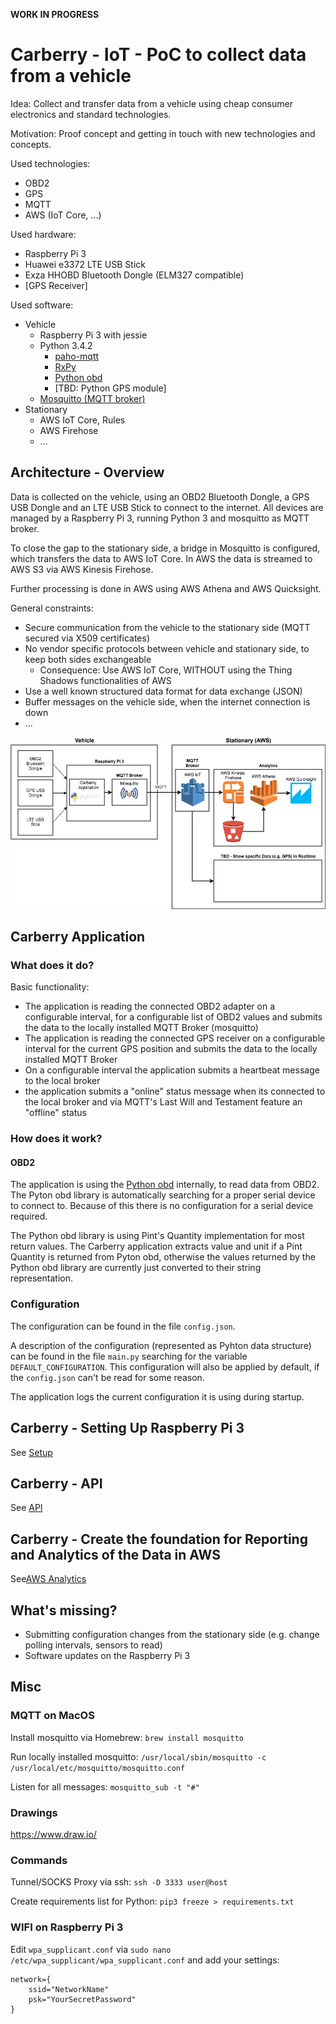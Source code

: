 **WORK IN PROGRESS**

# Carberry - IoT - PoC to collect data from a vehicle

Idea: Collect and transfer data from a vehicle using cheap consumer electronics and standard technologies.

Motivation: Proof concept and getting in touch with new technologies and concepts.

Used technologies:
* OBD2
* GPS
* MQTT
* AWS (IoT Core, ...)

Used hardware:
* Raspberry Pi 3
* Huawei e3372 LTE USB Stick
* Exza HHOBD Bluetooth Dongle (ELM327 compatible)
* [GPS Receiver]

Used software: 
* Vehicle
    * Raspberry Pi 3 with jessie
    * Python 3.4.2
        * [paho-mqtt](https://pypi.python.org/pypi/paho-mqtt/1.3.1)
        * [RxPy](https://github.com/ReactiveX/RxPY)
        * [Python obd](http://python-obd.readthedocs.io/en/latest/)
        * [TBD: Python GPS module]
    * [Mosquitto (MQTT broker)](https://mosquitto.org/)
* Stationary
    * AWS IoT Core, Rules
    * AWS Firehose
    * ...

## Architecture - Overview

Data is collected on the vehicle, using an OBD2 Bluetooth Dongle, a GPS USB Dongle and an LTE USB Stick to connect to the internet. All devices are managed by a Raspberry Pi 3, running Python 3 and mosquitto as MQTT broker.

To close the gap to the stationary side, a bridge in Mosquitto is configured, which transfers the data to AWS IoT Core. In AWS the data is streamed to AWS S3 via AWS Kinesis Firehose.

Further processing is done in AWS using AWS Athena and AWS Quicksight. 

General constraints:
* Secure communication from the vehicle to the stationary side (MQTT secured via X509 certificates)
* No vendor specific protocols between vehicle and stationary side, to keep both sides exchangeable
    * Consequence: Use AWS IoT Core, WITHOUT using the Thing Shadows functionalities of AWS
* Use a well known structured data format for data exchange (JSON)
* Buffer messages on the vehicle side, when the internet connection is down
* ...

![Overview](diagrams/overview.png "Overview")

## Carberry Application

### What does it do?

Basic functionality:
* The application is reading the connected OBD2 adapter on a configurable interval, for a configurable list of OBD2 values and submits the data to the locally installed MQTT Broker (mosquitto)
* The application is reading the connected GPS receiver on a configurable interval for the current GPS position and submits the data to the locally installed MQTT Broker
* On a configurable interval the application submits a heartbeat message to the local broker
* the application submits a "online" status message when its connected to the local broker and via MQTT's Last Will and Testament feature an "offline" status 

### How does it work?

#### OBD2 
The application is using the [Python obd](http://python-obd.readthedocs.io/en/latest/) internally, to read data from OBD2. The Pyton obd library is automatically searching for a proper serial device to connect to. Because of this there is no configuration for a serial device required.

The Python obd library is using Pint's Quantity implementation for most return values. The Carberry application extracts value and unit if a Pint Quantity is returned from Pyton obd, otherwise the values returned by the Python obd library are currently just converted to their string representation. 

### Configuration

The configuration can be found in the file `config.json`. 

A description of the configuration (represented as Pyhton data structure) can be found in the file `main.py` searching for the variable `DEFAULT_CONFIGURATION`. This configuration will also be applied by default, if the `config.json` can't be read for some reason.

The application logs the current configuration it is using during startup.

## Carberry - Setting Up Raspberry Pi 3

See [Setup](SETUP.md)

## Carberry - API

See [API](API.md)

## Carberry - Create the foundation for Reporting and Analytics of the Data in AWS

See[AWS Analytics](AWSAnalytics.md)

## What's missing?

* Submitting configuration changes from the stationary side (e.g. change polling intervals, sensors to read)
* Software updates on the Raspberry Pi 3

## Misc

### MQTT on MacOS
Install mosquitto via Homebrew: `brew install mosquitto`

Run locally installed mosquitto: `/usr/local/sbin/mosquitto -c /usr/local/etc/mosquitto/mosquitto.conf`

Listen for all messages: ``mosquitto_sub -t "#"``

### Drawings

https://www.draw.io/

### Commands

Tunnel/SOCKS Proxy via ssh: `ssh -D 3333 user@host`

Create requirements list for Python: `pip3 freeze > requirements.txt`

### WIFI on Raspberry Pi 3

Edit `wpa_supplicant.conf` via `sudo nano /etc/wpa_supplicant/wpa_supplicant.conf` and add your settings:
```
network={
    ssid="NetworkName"
    psk="YourSecretPassword"
}
```
